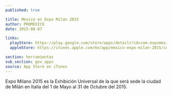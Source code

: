 ```yaml
---
published: true

title: México en Expo Milán 2015
author: PROMEXICO
date: 2015-08-07

links:
  playStore: https://play.google.com/store/apps/details?id=com.expomexico.milan&hl=es
  appleStore: https://itunes.apple.com/mx/app/mexico-expo-milan-2015/id986151085?mt=8

section: herramientas
sub_section: gov_apps
source: App Store en iTunes
---
```

Expo Milano 2015 es la Exhibición Universal de la que será sede la ciudad de Milán en Italia del 1 de Mayo al 31 de Octubre del 2015.
